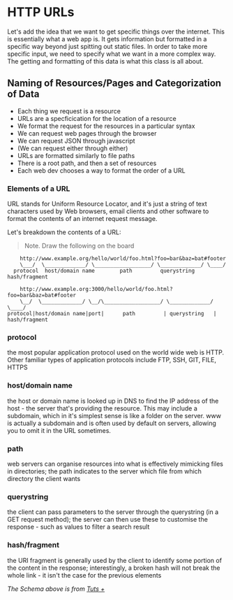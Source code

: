 # HTTP URLs

Let's add the idea that we want to get specific things over the internet. This is essentially what a web app is. It gets information but formatted in a specific way beyond just spitting out static files. In order to take more specific input, we need to specify what we want in a more complex way. The getting and formatting of this data is what this class is all about.

## Naming of Resources/Pages and Categorization of Data

* Each thing we request is a resource
* URLs are a specficication for the location of a resource
* We format the request for the resources in a particular syntax
* We can request web pages through the browser
* We can request JSON through javascript
* \(We can request either through either\)
* URLs are formatted similarly to file paths
* There is a root path, and then a set of resources
* Each web dev chooses a way to format the order of a URL

### Elements of a URL

URL stands for Uniform Resource Locator, and it's just a string of text characters used by Web browsers, email clients and other software to format the contents of an internet request message.

Let's breakdown the contents of a URL:

> Note. Draw the following on the board

```text
    http://www.example.org/hello/world/foo.html?foo=bar&baz=bat#footer
    \___/  \_____________/ \__________________/ \_____________/ \____/
  protocol  host/domain name        path         querystring     hash/fragment
```

```text
    http://www.example.org:3000/hello/world/foo.html?foo=bar&baz=bat#footer
    \__/  \_____________/ \__/\__________________/ \_____________/ \____/
protocol|host/domain name|port|      path         | querystring   | hash/fragment
```

### protocol

the most popular application protocol used on the world wide web is HTTP. Other familiar types of application protocols include FTP, SSH, GIT, FILE, HTTPS

### host/domain name

the host or domain name is looked up in DNS to find the IP address of the host - the server that's providing the resource. This may include a subdomain, which in it's simplest sense is like a folder on the server. www is actually a subdomain and is often used by default on servers, allowing you to omit it in the URL sometimes.

### path

web servers can organise resources into what is effectively mimicking files in directories; the path indicates to the server which file from which directory the client wants

### querystring

the client can pass parameters to the server through the querystring \(in a GET request method\); the server can then use these to customise the response - such as values to filter a search result

### hash/fragment

the URI fragment is generally used by the client to identify some portion of the content in the response; interestingly, a broken hash will not break the whole link - it isn't the case for the previous elements

  
 _The Schema above is from_ [_Tuts +_](http://code.tutsplus.com/tutorials/http-the-protocol-every-web-developer-must-know-part-1--net-31177)

